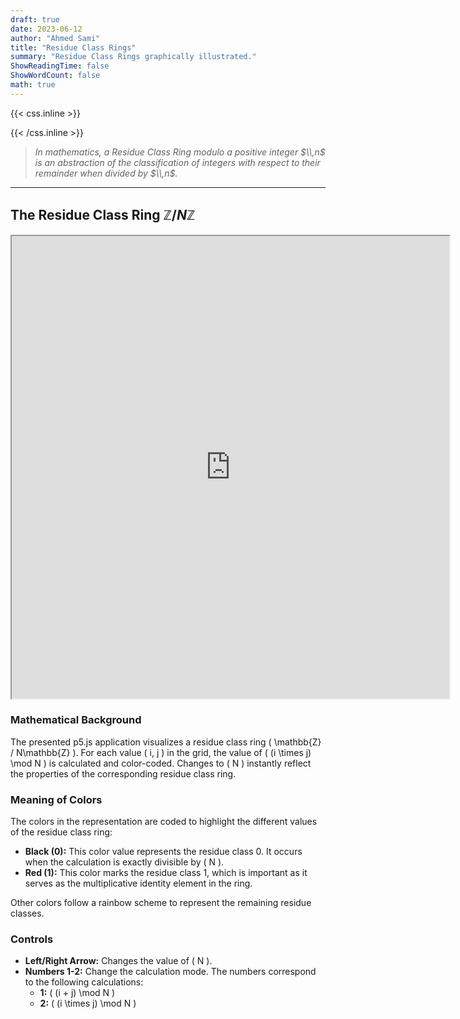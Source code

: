 ```yaml
---
draft: true
date: 2023-06-12
author: "Ahmed Sami"
title: "Residue Class Rings"
summary: "Residue Class Rings graphically illustrated."
ShowReadingTime: false
ShowWordCount: false
math: true
---
```


{{< css.inline >}}

<style>
    @media screen and (max-width:600px) {
        .katex {font-size: 1.2rem;}
    }
    #midbox {background: var(--code-bg); padding: 1px;}
    #midbox blockquote {border: 4px solid var(--tertiary);border-top: 0;border-bottom: 0;}
    #sm-tb table,#sm-tb thead,#sm-tb tbody,#sm-tb th,#sm-tb td,#sm-tb tr{display: block;overflow: hidden;}
    #sm-tb thead tr{position: absolute;top: -9999px;left: -9999px;}
    #sm-tb tr {border: 2px solid var(--border);border-bottom: 0; margin-bottom: 12px}
    #sm-tb td {
        border: none;
        border-bottom: 2px solid var(--border);
        position: relative;
        padding: 12px 12px 12px 36%;
        white-space: normal;
        text-align:center;
        font-size: 1.05rem;
    }
    #sm-tb td:before {
        position: absolute;
        top: 50%;
        transform: translate(0, -50%);
        left: 9px;
        width: 20%;
        white-space: nowrap;
        text-align:center;
        font-size: 1.05rem;
        font-weight: bold;
    }
    #sm-tb td:before {content: attr(data-title);}
    #app {width: 700px; height: 740px;}
</style>

{{< /css.inline >}}

> _In mathematics, a Residue Class Ring modulo a positive integer $\\,n$ is an abstraction of the classification of integers with respect to their remainder when divided by $\\,n$._

---

## The Residue Class Ring $\mathbb{Z} / N\mathbb{Z}$

<iframe id="app" src="https://editor.p5js.org/tautastic/full/OE7lP-e05"></iframe>

### Mathematical Background

The presented p5.js application visualizes a residue class ring \( \mathbb{Z} / N\mathbb{Z} \). For each value \( i, j \) in the grid, the value of \( (i \times j) \mod N \) is calculated and color-coded. Changes to \( N \) instantly reflect the properties of the corresponding residue class ring.

### Meaning of Colors

The colors in the representation are coded to highlight the different values of the residue class ring:

- **Black (0):** This color value represents the residue class 0. It occurs when the calculation is exactly divisible by \( N \).
- **Red (1):** This color marks the residue class 1, which is important as it serves as the multiplicative identity element in the ring.

Other colors follow a rainbow scheme to represent the remaining residue classes.

### Controls

- **Left/Right Arrow:** Changes the value of \( N \).
- **Numbers 1-2:** Change the calculation mode. The numbers correspond to the following calculations:
  - **1:** \( (i + j) \mod N \)
  - **2:** \( (i \times j) \mod N \)
